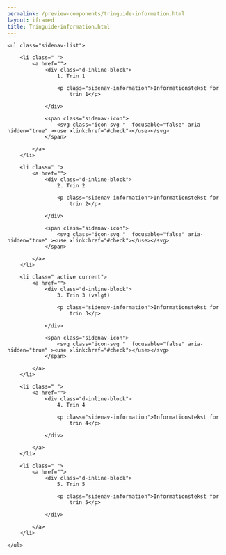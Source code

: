 ```yaml
--- 
permalink: /preview-components/tringuide-information.html
layout: iframed 
title: Tringuide-information.html
---
```

<div class="container mt-6 mb-6">

    <ul class="sidenav-list">

        <li class=" ">
            <a href="">
                <div class="d-inline-block">
                    1. Trin 1

                    <p class="sidenav-information">Informationstekst for
                        trin 1</p>

                </div>

                <span class="sidenav-icon">
                    <svg class="icon-svg "  focusable="false" aria-hidden="true" ><use xlink:href="#check"></use></svg>
                </span>

            </a>
        </li>

        <li class=" ">
            <a href="">
                <div class="d-inline-block">
                    2. Trin 2

                    <p class="sidenav-information">Informationstekst for
                        trin 2</p>

                </div>

                <span class="sidenav-icon">
                    <svg class="icon-svg "  focusable="false" aria-hidden="true" ><use xlink:href="#check"></use></svg>
                </span>

            </a>
        </li>

        <li class=" active current">
            <a href="">
                <div class="d-inline-block">
                    3. Trin 3 (valgt)

                    <p class="sidenav-information">Informationstekst for
                        trin 3</p>

                </div>

                <span class="sidenav-icon">
                    <svg class="icon-svg "  focusable="false" aria-hidden="true" ><use xlink:href="#check"></use></svg>
                </span>

            </a>
        </li>

        <li class=" ">
            <a href="">
                <div class="d-inline-block">
                    4. Trin 4

                    <p class="sidenav-information">Informationstekst for
                        trin 4</p>

                </div>

            </a>
        </li>

        <li class=" ">
            <a href="">
                <div class="d-inline-block">
                    5. Trin 5

                    <p class="sidenav-information">Informationstekst for
                        trin 5</p>

                </div>

            </a>
        </li>

    </ul>

</div>